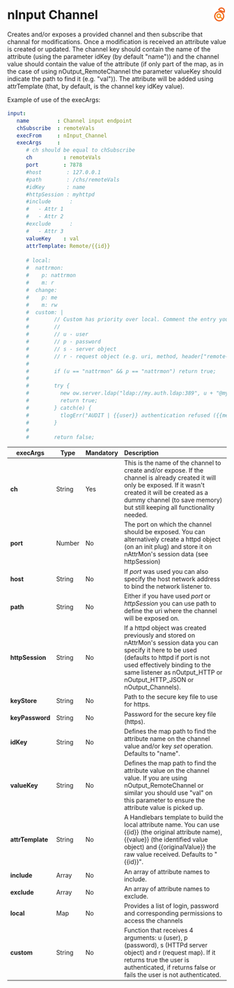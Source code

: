 # nInput Channel <a href="/"><img align="right" src="images/logo.png"></a>

Creates and/or exposes a provided channel and then subscribe that channal for modifications. Once a modification is received an attribute value is created or updated. The channel key should contain the name of the attribute (using the parameter idKey (by default "name")) and the channel value should contain the value of the attribute (if only part of the map, as in the case of using nOutput_RemoteChannel the parameter valueKey should indicate the path to find it (e.g. "val")). The attribute will be added using attrTemplate (that, by default, is the channel key idKey value).

Example of use of the execArgs:

```yaml
input:
   name         : Channel input endpoint
   chSubscribe  : remoteVals
   execFrom     : nInput_Channel
   execArgs     :
      # ch should be equal to chSubscribe
      ch          : remoteVals 
      port        : 7878
      #host        : 127.0.0.1
      #path        : /chs/remoteVals
      #idKey       : name
      #httpSession : myhttpd
      #include      :
      #   - Attr 1 
      #   - Attr 2
      #exclude      :
      #   - Attr 3
      valueKey    : val
      attrTemplate: Remote/{{id}}

      # local:
      #  nattrmon: 
      #    p: nattrmon
      #    m: r
      #  change:
      #    p: me 
      #    m: rw
      #  custom: |
      #        // Custom has priority over local. Comment the entry you won't use.
      #        //
      #        // u - user
      #        // p - password
      #        // s - server object
      #        // r - request object (e.g. uri, method, header["remote-addr"], header["user-agent"], ...)
      #         
      #        if (u == "nattrmon" && p == "nattrmon") return true;
      #
      #        try {
      #          new ow.server.ldap("ldap://my.auth.ldap:389", u + "@my.domain", p);
      #          return true;
      #        } catch(e) {
      #          tlogErr("AUDIT | {{user}} authentication refused ({{message}}).", { user: u, message: e.message });
      #        }
      #
      #        return false;      
```

| execArgs | Type | Mandatory | Description | 
| -------- | ---- | --------- |:----------- |
| **ch** | String | Yes | This is the name of the channel to create and/or expose. If the channel is already created it will only be exposed. If it wasn't created it will be created as a dummy channel (to save memory) but still keeping all functionality needed. |
| **port** | Number | No | The port on which the channel should be exposed. You can alternatively create a httpd object (on an init plug) and store it on nAttrMon's session data (see httpSession) |
| **host** | String | No | If *port* was used you can also specify the host network address to bind the network listener to. |
| **path** | String | No | Either if you have used *port* or *httpSession* you can use path to define the uri where the channel will be exposed on. |
| **httpSession** | String | No | If a httpd object was created previously and stored on nAttrMon's session data you can specify it here to be used (defaults to httpd if port is not used effectively binding to the same listener as nOutput_HTTP or nOutput_HTTP_JSON or nOutput_Channels). |
| **keyStore** | String | No | Path to the secure key file to use for https. |
| **keyPassword** | String | No | Password for the secure key file (https). |
| **idKey** | String | No | Defines the map path to find the attribute name on the channel value and/or key *set* operation. Defaults to "name". |
| **valueKey** | String | No | Defines the map path to find the attribute value on the channel value. If you are using nOutput_RemoteChannel or similar you should use "val" on this parameter to ensure the attribute value is picked up. |
| **attrTemplate** | String | No | A Handlebars template to build the local attribute name. You can use {{id}} (the original attribute name), {{value}} (the identified value object) and {{originalValue}} the raw value received. Defaults to "{{id}}". |
| **include** | Array | No | An array of attribute names to include. |
| **exclude** | Array | No | An array of attribute names to exclude. |
| **local** | Map | No | Provides a list of login, password and corresponding permissions to access the channels |
| **custom** | String | No | Function that receives 4 arguments: u (user), p (password), s (HTTPd server object) and r (request map). If it returns true the user is authenticated, if returns false or fails the user is not authenticated. |
